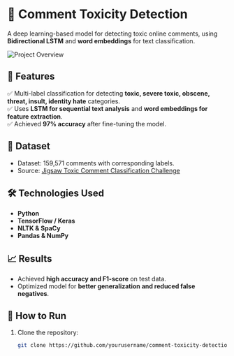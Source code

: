 # 🚀 Comment Toxicity Detection  

A deep learning-based model for detecting toxic online comments, using **Bidirectional LSTM** and **word embeddings** for text classification.  

![Project Overview](image1.png)  

## 📌 Features  
✅ Multi-label classification for detecting **toxic, severe toxic, obscene, threat, insult, identity hate** categories.  
✅ Uses **LSTM for sequential text analysis** and **word embeddings for feature extraction**.  
✅ Achieved **97% accuracy** after fine-tuning the model.  

## 📂 Dataset  
- Dataset: 159,571 comments with corresponding labels.  
- Source: [Jigsaw Toxic Comment Classification Challenge](https://www.kaggle.com/c/jigsaw-toxic-comment-classification-challenge)  

## 🛠️ Technologies Used  
- **Python**  
- **TensorFlow / Keras**  
- **NLTK & SpaCy**  
- **Pandas & NumPy**  


## 📈 Results  
- Achieved **high accuracy and F1-score** on test data.  
- Optimized model for **better generalization and reduced false negatives**.  

## 📌 How to Run  
1. Clone the repository:  
   ```bash
   git clone https://github.com/yourusername/comment-toxicity-detection.git
